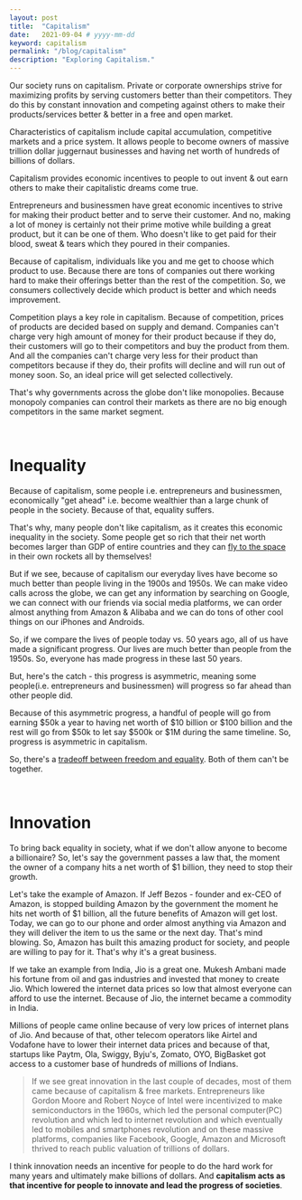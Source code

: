 ```yaml
---
layout: post
title:  "Capitalism"
date:   2021-09-04 # yyyy-mm-dd
keyword: capitalism
permalink: "/blog/capitalism"
description: "Exploring Capitalism."
---
```


Our society runs on capitalism. Private or corporate ownerships strive for maximizing profits by serving customers better than their competitors.
They do this by constant innovation and competing against others to make their products/services better & better in a free and open market.

Characteristics of capitalism include capital accumulation, competitive markets and a price system.
It allows people to become owners of massive trillion dollar juggernaut businesses and having net worth of hundreds of billions of dollars.  

Capitalism provides economic incentives to people to out invent & out earn others to make their capitalistic dreams come true.

Entrepreneurs and businessmen have great economic incentives to strive for making their product better and to serve their customer. And no, making a lot of money is certainly not their prime motive while building a great product, but it can be one of them. Who doesn't like to get paid for their blood, sweat & tears which they poured in their companies.  

Because of capitalism, individuals like you and me get to choose which product to use. Because there are tons of companies out there working hard to make their offerings better than the rest of the competition. So, we consumers collectively decide which product is better and which needs improvement.

Competition plays a key role in capitalism. Because of competition, prices of products are decided based on supply and demand. Companies can't charge very high amount of money for their product because if they do, their customers will go to their competitors and buy the product from them. And all the companies can't charge very less for their product than competitors because if they do, their profits will decline and will run out of money soon. So, an ideal price will get selected collectively.

That's why governments across the globe don't like monopolies. Because monopoly companies can control their markets as there are no big enough competitors in the same market segment.

<br/>

# Inequality

Because of capitalism, some people i.e. entrepreneurs and businessmen, economically "get ahead" i.e. become wealthier than a large chunk of people in the society. Because of that, equality suffers. 

That's why, many people don't like capitalism, as it creates this economic inequality in the society. Some people get so rich that their net worth becomes larger than GDP of entire countries and they can <a href="https://www.bbc.com/news/science-environment-57849364" target="_blank">fly to the space</a> in their own rockets all by themselves!

But if we see, because of capitalism our everyday lives have become so much better than people living in the 1900s and 1950s. We can make video calls across the globe, we can get any information by searching on Google, we can connect with our friends via social media platforms, we can order almost anything from Amazon & Alibaba and we can do tons of other cool things on our iPhones and Androids.

So, if we compare the lives of people today vs. 50 years ago, all of us have made a significant progress. Our lives are much better than people from the 1950s. So, everyone has made progress in these last 50 years.

But, here's the catch - this progress is asymmetric, meaning some people(i.e. entrepreneurs and businessmen) will progress so far ahead than other people did.

Because of this asymmetric progress, a handful of people will go from earning $50k a year to having net worth of $10 billion or $100 billion and the rest will go from $50k to let say $500k or $1M during the same timeline. So, progress is asymmetric in capitalism.

So, there's a [tradeoff between freedom and equality](https://prashantkikani.com/blog/freedom-vs-equality). Both of them can't be together.

<br/>

# Innovation

To bring back equality in society, what if we don't allow anyone to become a billionaire? So, let's say the government passes a law that, the moment the owner of a company hits a net worth of $1 billion, they need to stop their growth.

Let's take the example of Amazon. If Jeff Bezos - founder and ex-CEO of Amazon, is stopped building Amazon by the government the moment he hits net worth of $1 billion, all the future benefits of Amazon will get lost. Today, we can go to our phone and order almost anything via Amazon and they will deliver the item to us the same or the next day. That's mind blowing. So, Amazon has built this amazing product for society, and people are willing to pay for it. That's why it's a great business.

If we take an example from India, Jio is a great one. Mukesh Ambani made his fortune from oil and gas industries and invested that money to create Jio. Which lowered the internet data prices so low that almost everyone can afford to use the internet. Because of Jio, the internet became a commodity in India.

Millions of people came online because of very low prices of internet plans of Jio. And because of that, other telecom operators like Airtel and Vodafone have to lower their internet data prices and because of that, startups like Paytm, Ola, Swiggy, Byju's, Zomato, OYO, BigBasket got access to a customer base of hundreds of millions of Indians.

> If we see great innovation in the last couple of decades, most of them came because of capitalism & free markets. Entrepreneurs like Gordon Moore and Robert Noyce of Intel were incentivized to make semiconductors in the 1960s, which led the personal computer(PC) revolution and which led to internet revolution and which eventually led to mobiles and smartphones revolution and on these massive platforms, companies like Facebook, Google, Amazon and Microsoft thrived to reach public valuation of trillions of dollars. 

I think innovation needs an incentive for people to do the hard work for many years and ultimately make billions of dollars. And <b>capitalism acts as that incentive for people to innovate and lead the progress of societies</b>.





